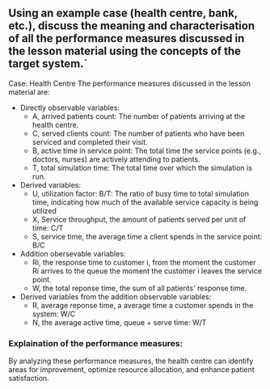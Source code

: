 ## Using an example case (health centre, bank, etc.), discuss the meaning and characterisation of all the performance measures discussed in the lesson material using the concepts of the target system.`
Case: Health Centre
The performance measures discussed in the lesson material are:
- Directly observable variables:
  - A, arrived patients count: The number of patients arriving at the health centre.
  - C, served clients count: The number of patients who have been serviced and completed their visit.
  - B, active time in service point: The total time the service points (e.g., doctors, nurses) are actively attending to patients.
  - T, total simulation time: The total time over which the simulation is run.
- Derived variables:
  - U, utilization factor: B/T: The ratio of busy time to total simulation time, indicating how much of the available service capacity is being utilized
  - X, Service throughput, the amount of patients served per unit of time: C/T
  - S, service time, the average time a client spends in the service point: B/C
- Addition obersevable variables:
  - Ri, the response time to customer i, from the moment the customer Ri arrives to the queue the moment the customer i leaves the service point.
  - W, the total reponse time, the sum of all patients' response time.
- Derived variables from the addition observable variables:
  - R, average reponse time, a average time a customer spends in the system: W/C
  - N, the average active time, queue + serve time: W/T

### Explaination of the performance measures:
By analyzing these performance measures, the health centre can identify areas for improvement, optimize resource allocation, and enhance patient satisfaction.